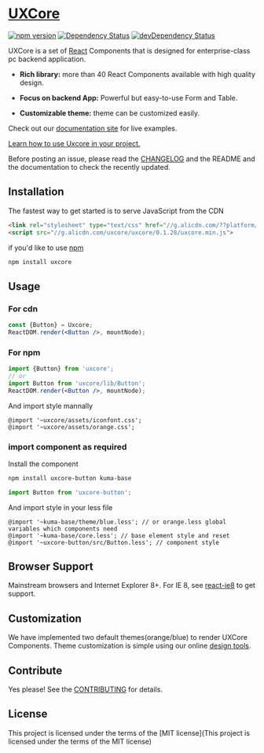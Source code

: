 # [UXCore](http://uxco.re/)

[![npm version](https://img.shields.io/npm/v/uxcore.svg?style=flat-square)](https://www.npmjs.com/package/uxcore) [![Dependency Status](https://img.shields.io/david/uxcore/uxcore.svg?label=deps&style=flat-square)](https://david-dm.org/uxcore/uxcore) [![devDependency Status](https://img.shields.io/david/dev/uxcore/uxcore.svg?label=devDeps&style=flat-square)](https://david-dm.org/uxcore/uxcore#info=devDependencies)

UXCore is a set of [React](http://facebook.github.io/react/) Components that is designed for enterprise-class pc backend application.

* **Rich library:** more than 40 React Components available with high quality design.

* **Focus on backend App:** Powerful but easy-to-use Form and Table.

* **Customizable theme:** theme can be customized easily.


Check out our [documentation site](http://uxco.re/) for live examples. 

[Learn how to use Uxcore in your project.](http://uxco.re/start/base/)

Before posting an issue, please read the [CHANGELOG](https://github.com/uxcore/uxcore/releases) and the README and the documentation to check the recently updated.


## Installation

The fastest way to get started is to serve JavaScript from the CDN

```html
<link rel="stylesheet" type="text/css" href="//g.alicdn.com/??platform/common/s/1.1/global/global.css,uxcore/uxcore-kuma/2.1.1/orange.min.css">
<script src="//g.alicdn.com/uxcore/uxcore/0.1.28/uxcore.min.js">
```

if you'd like to use [npm](npmjs.com)

```sh
npm install uxcore
```

## Usage

### For cdn

```jsx
const {Button} = Uxcore;
ReactDOM.render(<Button />, mountNode);
```

### For npm
```jsx
import {Button} from 'uxcore';
// or
import Button from 'uxcore/lib/Button';
ReactDOM.render(<Button />, mountNode);
```

And import style mannally

```less
@import '~uxcore/assets/iconfont.css';
@import '~uxcore/assets/orange.css';
```

### import component as required

Install the component

```sh
npm install uxcore-button kuma-base
```

```jsx
import Button from 'uxcore-button';
```

And import style in your less file

```less
@import '~kuma-base/theme/blue.less'; // or orange.less global variables which components need
@import '~kuma-base/core.less'; // base element style and reset
@import '~uxcore-button/src/Button.less'; // component style
```


## Browser Support

Mainstream browsers and Internet Explorer 8+. For IE 8, see [react-ie8](https://github.com/xcatliu/react-ie8) to get support.  

## Customization

We have implemented two default themes(orange/blue) to render UXCore Components. Theme customization is simple using our online [design tools](http://uxco.re/theme/builder).

## Contribute

Yes please! See the [CONTRIBUTING](https://github.com/uxcore/uxcore/blob/master/CONTRIBUTING.md) for details.

## License

This project is licensed under the terms of the [MIT license](This project is licensed under the terms of the MIT license)






